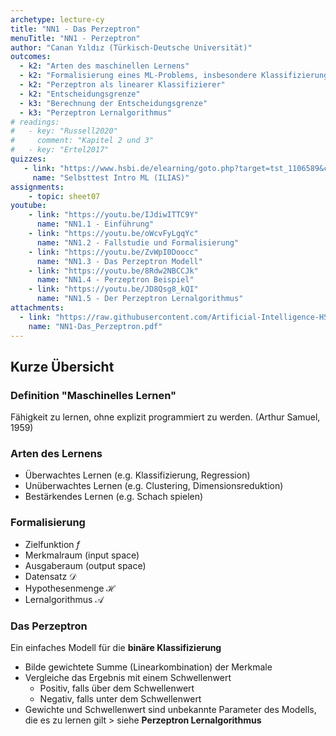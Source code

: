 ```yaml
---
archetype: lecture-cy
title: "NN1 - Das Perzeptron"
menuTitle: "NN1 - Perzeptron"
author: "Canan Yıldız (Türkisch-Deutsche Universität)"
outcomes:
  - k2: "Arten des maschinellen Lernens"
  - k2: "Formalisierung eines ML-Problems, insbesondere Klassifizierung: Datensatz, Merkmalraum, Hyphotesenfunktion, Zielfunktion"
  - k2: "Perzeptron als linearer Klassifizierer"
  - k2: "Entscheidungsgrenze"
  - k3: "Berechnung der Entscheidungsgrenze"
  - k3: "Perzeptron Lernalgorithmus"
# readings:
#   - key: "Russell2020"
#     comment: "Kapitel 2 und 3"
#   - key: "Ertel2017"
quizzes:
   - link: "https://www.hsbi.de/elearning/goto.php?target=tst_1106589&client_id=FH-Bielefeld"
     name: "Selbsttest Intro ML (ILIAS)"
assignments:
    - topic: sheet07
youtube:
    - link: "https://youtu.be/IJdiwITTC9Y"
      name: "NN1.1 - Einführung"
    - link: "https://youtu.be/oWcvFyLgqYc"
      name: "NN1.2 - Fallstudie und Formalisierung"
    - link: "https://youtu.be/ZvWpI0Doocc"
      name: "NN1.3 - Das Perzeptron Modell"
    - link: "https://youtu.be/8Rdw2NBCCJk"
      name: "NN1.4 - Perzeptron Beispiel"
    - link: "https://youtu.be/JD8Qsg8_kQI"
      name: "NN1.5 - Der Perzeptron Lernalgorithmus"
attachments:
  - link: "https://raw.githubusercontent.com/Artificial-Intelligence-HSBI-TDU/KI-Vorlesung/master/lecture/nn/files/NN1-Das_Perzeptron.pdf"
    name: "NN1-Das_Perzeptron.pdf"
---
```



## Kurze Übersicht

### Definition "Maschinelles Lernen"
Fähigkeit zu lernen, ohne explizit programmiert zu werden. (Arthur Samuel, 1959)

### Arten des Lernens

*   Überwachtes Lernen (e.g. Klassifizierung, Regression)
*   Unüberwachtes Lernen (e.g. Clustering, Dimensionsreduktion)
*   Bestärkendes Lernen (e.g. Schach spielen)


### Formalisierung

*   Zielfunktion $f$
*   Merkmalraum (input space)
*   Ausgaberaum (output space)
*   Datensatz $\mathcal{D}$
*   Hypothesenmenge $\mathcal{H}$
*   Lernalgorithmus $\mathcal{A}$


### Das Perzeptron
Ein einfaches Modell für die **binäre Klassifizierung**

*   Bilde gewichtete Summe (Linearkombination) der Merkmale
*   Vergleiche das Ergebnis mit einem Schwellenwert
    *   Positiv, falls über dem Schwellenwert
    *   Negativ, falls unter dem Schwellenwert
*   Gewichte und Schwellenwert sind unbekannte Parameter des Modells, die es zu lernen gilt > siehe **Perzeptron Lernalgorithmus**
